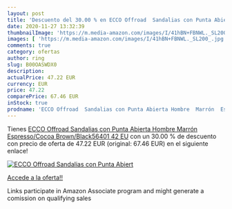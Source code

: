 ```yaml
---
layout: post
title: 'Descuento del 30.00 % en ECCO Offroad  Sandalias con Punta Abiert'
date: 2020-11-27 13:32:39
thumbnailImage: 'https://m.media-amazon.com/images/I/41hBN+FBNWL._SL200_.jpg'
images: [ 'https://m.media-amazon.com/images/I/41hBN+FBNWL._SL200_.jpg' ]
comments: true
category: ofertas
author: ring
slug: B00OASWDX0
description:
actualPrice: 47.22 EUR
currency: EUR
price: 47.22
comparePrice: 67.46 EUR
inStock: true
prodname: 'ECCO Offroad  Sandalias con Punta Abierta Hombre  Marrón  Espresso/Cocoa Brown/Black56401   42 EU'
---
```


Tienes [ECCO Offroad  Sandalias con Punta Abierta Hombre  Marrón  Espresso/Cocoa Brown/Black56401   42 EU](https://www.amazon.es/dp/B00OASWDX0/?tag=tolees-21) con un 30.00 % de descuento con precio de oferta de 47.22 EUR (original: 67.46 EUR) en el siguiente enlace!

[![ECCO Offroad  Sandalias con Punta Abiert](https://m.media-amazon.com/images/I/41hBN+FBNWL._SL200_.jpg)](https://www.amazon.es/dp/B00OASWDX0/?tag=tolees-21)

[Accede a la oferta!!](https://www.amazon.es/dp/B00OASWDX0/?tag=tolees-21)

Links participate in Amazon Associate program and might generate a comission on qualifying sales


